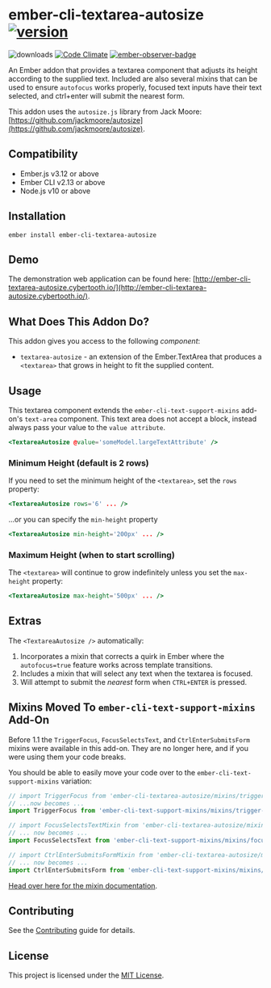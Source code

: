 # ember-cli-textarea-autosize [![version](http://badge.fury.io/js/ember-cli-textarea-autosize.svg)](http://badge.fury.io/js/ember-cli-textarea-autosize)

![downloads](http://img.shields.io/npm/dy/ember-cli-textarea-autosize.svg) [![Code Climate](http://codeclimate.com/github/cybertoothca/ember-cli-textarea-autosize/badges/gpa.svg)](http://codeclimate.com/github/cybertoothca/ember-cli-textarea-autosize) [![ember-observer-badge](http://emberobserver.com/badges/ember-cli-textarea-autosize.svg)](http://emberobserver.com/addons/ember-cli-textarea-autosize)

An Ember addon that provides a textarea component that adjusts its
height according to the supplied text. Included are also several
mixins that can be used to ensure `autofocus` works properly,
focused text inputs have their text selected, and ctrl+enter will
submit the nearest form.

This addon uses the `autosize.js` library from Jack Moore: [https://github.com/jackmoore/autosize](https://github.com/jackmoore/autosize).

## Compatibility

- Ember.js v3.12 or above
- Ember CLI v2.13 or above
- Node.js v10 or above

## Installation

```
ember install ember-cli-textarea-autosize
```

## Demo

The demonstration web application can be found here:
[http://ember-cli-textarea-autosize.cybertooth.io/](http://ember-cli-textarea-autosize.cybertooth.io/).

## What Does This Addon Do?

This addon gives you access to the following _component_:

- `textarea-autosize` - an extension of the Ember.TextArea that
  produces a `<textarea>` that grows in height to fit the supplied
  content.

## Usage

This textarea component extends the `ember-cli-text-support-mixins` add-on's
`text-area` component. This text area does not accept a block, instead always
pass your value to the `value attribute`.

```handlebars
<TextareaAutosize @value='someModel.largeTextAttribute' />
```

### Minimum Height (default is 2 rows)

If you need to set the minimum height of the `<textarea>`, set the
`rows` property:

```handlebars
<TextareaAutosize rows='6' ... />
```

...or you can specify the `min-height` property

```handlebars
<TextareaAutosize min-height='200px' ... />
```

### Maximum Height (when to start scrolling)

The `<textarea>` will continue to grow indefinitely unless you set the
`max-height` property:

```handlebars
<TextareaAutosize max-height='500px' ... />
```

## Extras

The `<TextareaAutosize />` automatically:

1. Incorporates a mixin that corrects a quirk in Ember where the
   `autofocus=true` feature works across template transitions.
1. Includes a mixin that will select any text when the textarea is
   focused.
1. Will attempt to submit the _nearest_ form when `CTRL+ENTER` is
   pressed.

## Mixins Moved To `ember-cli-text-support-mixins` Add-On

Before 1.1 the `TriggerFocus`, `FocusSelectsText`, and `CtrlEnterSubmitsForm` mixins
were available in this add-on. They are no longer here, and if you were using them your
code breaks.

You should be able to easily move your code over to the `ember-cli-text-support-mixins`
variation:

```javascript
// import TriggerFocus from 'ember-cli-textarea-autosize/mixins/trigger-focus'
// ...now becomes ...
import TriggerFocus from 'ember-cli-text-support-mixins/mixins/trigger-focus';

// import FocusSelectsTextMixin from 'ember-cli-textarea-autosize/mixins/focus-selects-text';
// ... now becomes ...
import FocusSelectsText from 'ember-cli-text-support-mixins/mixins/focus-selects-text';

// import CtrlEnterSubmitsFormMixin from 'ember-cli-textarea-autosize/mixins/ctrl-enter-submits-form';
// ... now becomes ...
import CtrlEnterSubmitsForm from 'ember-cli-text-support-mixins/mixins/ctrl-enter-submits-form';
```

[Head over here for the mixin documentation](https://github.com/cybertoothca/ember-cli-text-support-mixins#mixins).

## Contributing

See the [Contributing](CONTRIBUTING.md) guide for details.

## License

This project is licensed under the [MIT License](LICENSE.md).
